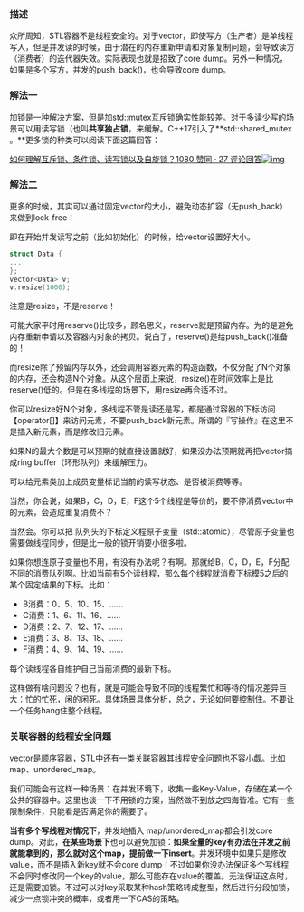 ### 描述

众所周知，STL容器不是线程安全的。对于vector，即使写方（生产者）是单线程写入，但是并发读的时候，由于潜在的内存重新申请和对象复制问题，会导致读方（消费者）的迭代器失效。实际表现也就是招致了core dump。另外一种情况，如果是多个写方，并发的push_back()，也会导致core dump。

### 解法一

加锁是一种解决方案，但是加std::mutex互斥锁确实性能较差。对于多读少写的场景可以用读写锁（也叫**共享独占锁**，来缓解。C++17引入了**std::shared_mutex 。**更多锁的种类可以阅读下面这篇回答：

[如何理解互斥锁、条件锁、读写锁以及自旋锁？1080 赞同 · 27 评论回答![img](https://pic4.zhimg.com/v2-b41c6cfeb6bfdb84480e7f9fc0c4761b_180x120.jpg)](https://www.zhihu.com/question/66733477/answer/1267625567)

### 解法二

更多的时候，其实可以通过固定vector的大小，避免动态扩容（无push_back）来做到lock-free！

即在开始并发读写之前（比如初始化）的时候，给vector设置好大小。

```cpp
struct Data {
...
};
vector<Data> v;
v.resize(1000);
```

注意是resize，不是reserve！

可能大家平时用reserve()比较多，顾名思义，reserve就是预留内存。为的是避免内存重新申请以及容器内对象的拷贝。说白了，reserve()是给push_back()准备的！

而resize除了预留内存以外，还会调用容器元素的构造函数，不仅分配了N个对象的内存，还会构造N个对象。从这个层面上来说，resize()在时间效率上是比reserve()低的。但是在多线程的场景下，用resize再合适不过。

你可以resize好N个对象，多线程不管是读还是写，都是通过容器的下标访问【operator[]】来访问元素，不要push_back新元素。所谓的『写操作』在这里不是插入新元素，而是修改旧元素。

如果N的最大个数是可以预期的就直接设置就好，如果没办法预期就再把vector搞成ring buffer（环形队列）来缓解压力。

可以给元素类加上成员变量标记当前的读写状态、是否被消费等等。

当然，你会说，如果B，C，D，E，F这个5个线程是等价的，要不停消费vector中的元素，会造成重复消费不？

当然会。你可以把 队列头的下标定义程原子变量（std::atomic），尽管原子变量也需要做线程同步，但是比一般的锁开销要小很多啦。

如果你想连原子变量也不用，有没有办法呢？有啊。那就给B，C，D，E，F分配不同的消费队列啊。比如当前有5个读线程，那么每个线程就消费下标模5之后的某个固定结果的下标。比如：

- B消费：0、5、10、15、……
- C消费：1、6、11、16、……
- D消费：2、7、12、17、……
- E消费：3、8、13、18、……
- F消费：4、9、14、19、……

每个读线程各自维护自己当前消费的最新下标。

这样做有啥问题没？也有，就是可能会导致不同的线程繁忙和等待的情况差异巨大：忙的忙死，闲的闲死。具体场景具体分析，总之，无论如何要控制住。不要让一个任务hang住整个线程。

### 关联容器的线程安全问题

vector是顺序容器，STL中还有一类关联容器其线程安全问题也不容小觑。比如map、unordered_map。

我们可能会有这样一种场景：在并发环境下，收集一些Key-Value，存储在某一个公共的容器中。这里也谈一下不用锁的方案，当然做不到放之四海皆准。它有一些限制条件，只能看是否满足你的需要了。

**当有多个写线程对情况下**，并发地插入 map/unordered_map都会引发core dump。对此，**在某些场景下**也可以避免加锁：**如果全量的key有办法在并发之前就能拿到的，那么就对这个map，提前做一下insert**。并发环境中如果只是修改value，而不是插入新key就不会core dump！不过如果你没办法保证多个写线程不会同时修改同一个key的value，那么可能存在value的覆盖。无法保证这点时，还是需要加锁。不过可以对key采取某种hash策略转成整型，然后进行分段加锁，减少一点锁冲突的概率，或者用一下CAS的策略。